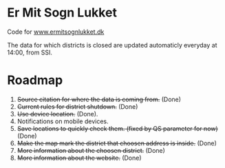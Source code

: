 # Er Mit Sogn Lukket
Code for www.ermitsognlukket.dk

The data for which districts is closed are updated automaticly everyday at 14:00, from SSI.

# Roadmap
1. ~~Source citation for where the data is coming from.~~ (Done)
2. ~~Current rules for district shutdown.~~ (Done)
3. ~~Use device location.~~ (Done).
4. Notifications on mobile devices.
5. ~~Save locations to quickly check them. (fixed by QS parameter for now)~~ (Done)
6. ~~Make the map mark the district that choosen address is inside.~~ (Done)
7. ~~More information about the choosen district.~~ (Done)
8. ~~More information about the website.~~ (Done)
